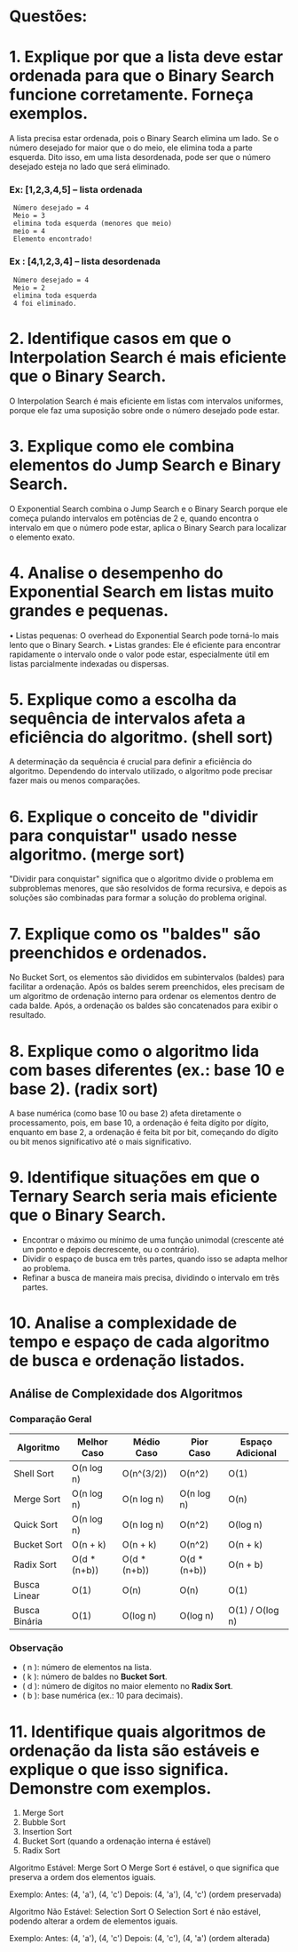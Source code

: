 # **Questões:**
# **1.	Explique por que a lista deve estar ordenada para que o Binary Search funcione corretamente. Forneça exemplos.**
A lista precisa estar ordenada, pois o Binary Search elimina um lado. Se o número desejado for maior que o do meio, ele elimina toda a parte esquerda. Dito isso, em uma lista desordenada, pode ser que o número desejado esteja no lado que será eliminado.

### Ex: [1,2,3,4,5] – lista ordenada
     Número desejado = 4      
     Meio = 3 
     elimina toda esquerda (menores que meio)
     meio = 4
     Elemento encontrado!
     
### Ex  : [4,1,2,3,4] – lista desordenada
     Número desejado = 4
     Meio = 2
     elimina toda esquerda
     4 foi eliminado.
  
# **2.	 Identifique casos em que o Interpolation Search é mais eficiente que o Binary Search.**
  O Interpolation Search é mais eficiente em listas com intervalos uniformes, porque ele faz uma suposição sobre onde o número desejado pode estar.

# **3.	Explique como ele combina elementos do Jump Search e Binary Search.**
O Exponential Search combina o Jump Search e o Binary Search porque ele começa pulando intervalos em potências de 2 e, quando encontra o intervalo em que o número pode estar, aplica o Binary Search para localizar o elemento exato.

# **4.	Analise o desempenho do Exponential Search em listas muito grandes e pequenas.**
•	Listas pequenas: O overhead do Exponential Search pode torná-lo mais lento que o Binary Search.
•	Listas grandes: Ele é eficiente para encontrar rapidamente o intervalo onde o valor pode estar, especialmente útil em listas parcialmente indexadas ou dispersas.

# **5.	Explique como a escolha da sequência de intervalos afeta a eficiência do algoritmo. (shell sort)**
A determinação da sequência é crucial para definir a eficiência do algoritmo. Dependendo do intervalo utilizado, o algoritmo pode precisar fazer mais ou menos comparações.

# **6.  Explique o conceito de "dividir para conquistar" usado nesse algoritmo. (merge sort)**
"Dividir para conquistar" significa que o algoritmo divide o problema em subproblemas menores, que são resolvidos de forma recursiva, e depois as soluções são combinadas para formar a solução do problema original.

# **7.	Explique como os "baldes" são preenchidos e ordenados.**
No Bucket Sort, os elementos são divididos em subintervalos (baldes) para facilitar a ordenação. Após os baldes serem preenchidos, eles precisam de um algoritmo de ordenação interno para ordenar os elementos dentro de cada balde. Após, a ordenação os baldes são concatenados para exibir o resultado.

# **8.  Explique como o algoritmo lida com bases diferentes (ex.: base 10 e base 2). (radix sort)**
A base numérica (como base 10 ou base 2) afeta diretamente o processamento, pois, em base 10, a ordenação é feita dígito por dígito, enquanto em base 2, a ordenação é feita bit por bit, começando do dígito ou bit menos significativo até o mais significativo.

# **9.  Identifique situações em que o Ternary Search seria mais eficiente que o Binary Search.**
- Encontrar o máximo ou mínimo de uma função unimodal (crescente até um ponto e depois decrescente, ou o contrário).
- Dividir o espaço de busca em três partes, quando isso se adapta melhor ao problema.
- Refinar a busca de maneira mais precisa, dividindo o intervalo em três partes.

# **10.  Analise a complexidade de tempo e espaço de cada algoritmo de busca e ordenação listados.**

## Análise de Complexidade dos Algoritmos

### Comparação Geral

| Algoritmo        | Melhor Caso  | Médio Caso    | Pior Caso     | Espaço Adicional |
|-------------------|--------------|---------------|---------------|-------------------|
| Shell Sort        | O(n log n)  | O(n^(3/2))    | O(n^2)        | O(1)             |
| Merge Sort        | O(n log n)  | O(n log n)    | O(n log n)    | O(n)             |
| Quick Sort        | O(n log n)  | O(n log n)    | O(n^2)        | O(log n)         |
| Bucket Sort       | O(n + k)    | O(n + k)      | O(n^2)        | O(n + k)         |
| Radix Sort        | O(d * (n+b))| O(d * (n+b))  | O(d * (n+b))  | O(n + b)         |
| Busca Linear      | O(1)        | O(n)          | O(n)          | O(1)             |
| Busca Binária     | O(1)        | O(log n)      | O(log n)      | O(1) / O(log n)  |

### Observação
- \( n \): número de elementos na lista.
- \( k \): número de baldes no **Bucket Sort**.
- \( d \): número de dígitos no maior elemento no **Radix Sort**.
- \( b \): base numérica (ex.: 10 para decimais).

# **11.  Identifique quais algoritmos de ordenação da lista são estáveis e explique o que isso significa. Demonstre com exemplos.**
1.	Merge Sort
2.	Bubble Sort
3.	Insertion Sort
4.	Bucket Sort (quando a ordenação interna é estável)
5.	Radix Sort
   
Algoritmo Estável: Merge Sort
O Merge Sort é estável, o que significa que preserva a ordem dos elementos iguais.

Exemplo:
Antes: (4, 'a'), (4, 'c')
Depois: (4, 'a'), (4, 'c') (ordem preservada)

Algoritmo Não Estável: Selection Sort
O Selection Sort é não estável, podendo alterar a ordem de elementos iguais.

Exemplo:
Antes: (4, 'a'), (4, 'c')
Depois: (4, 'c'), (4, 'a') (ordem alterada)

